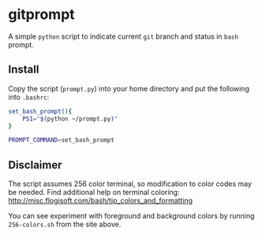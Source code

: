 # gitprompt
A simple `python` script to indicate current `git` branch and status in
`bash` prompt.

## Install
Copy the script (`prompt.py`) into your home directory and put
the following into `.bashrc`:

```bash
set_bash_prompt(){
    PS1="$(python ~/prompt.py)"
}

PROMPT_COMMAND=set_bash_prompt
```

## Disclaimer
The script assumes 256 color terminal, so modification to color codes may be
needed.
Find additional help on terminal coloring: http://misc.flogisoft.com/bash/tip_colors_and_formatting

You can see experiment with foreground and background colors by running `256-colors.sh` from the site above.
